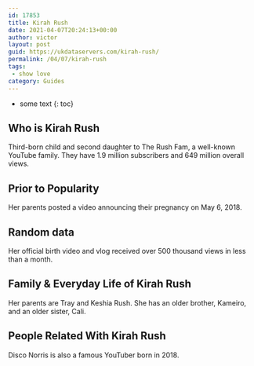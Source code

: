 ```yaml
---
id: 17853
title: Kirah Rush
date: 2021-04-07T20:24:13+00:00
author: victor
layout: post
guid: https://ukdataservers.com/kirah-rush/
permalink: /04/07/kirah-rush
tags:
 - show love
category: Guides
---
```


* some text
{: toc}


## Who is Kirah Rush



Third-born child and second daughter to The Rush Fam, a well-known YouTube family. They have 1.9 million subscribers and 649 million overall views. 

                
                
                
## Prior to Popularity



Her parents posted a video announcing their pregnancy on May 6, 2018. 

                
                
                
## Random data



Her official birth video and vlog received over 500 thousand views in less than a month. 

                
                
                
## Family & Everyday Life of Kirah Rush



Her parents are Tray and Keshia Rush. She has an older brother, Kameiro, and an older sister, Cali. 

                
                
                
## People Related With Kirah Rush



Disco Norris is also a famous YouTuber born in 2018. 

                
              
            
          
          
          